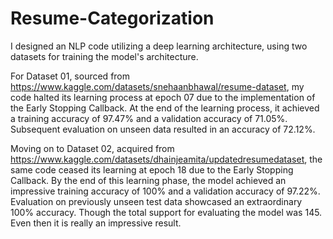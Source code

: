 # Resume-Categorization
I designed an NLP code utilizing a deep learning architecture, using two datasets for training the model's architecture.

For Dataset 01, sourced from https://www.kaggle.com/datasets/snehaanbhawal/resume-dataset, my code halted its learning process at epoch 07 due to the implementation of the Early Stopping Callback. At the end of the learning process, it achieved a training accuracy of 97.47% and a validation accuracy of 71.05%. Subsequent evaluation on unseen data resulted in an accuracy of 72.12%.

Moving on to Dataset 02, acquired from https://www.kaggle.com/datasets/dhainjeamita/updatedresumedataset, the same code ceased its learning at epoch 18 due to the Early Stopping Callback. By the end of this learning phase, the model achieved an impressive training accuracy of 100% and a validation accuracy of 97.22%. Evaluation on previously unseen test data showcased an extraordinary 100% accuracy. Though the total support for evaluating the model was 145. Even then it is really an impressive result.
